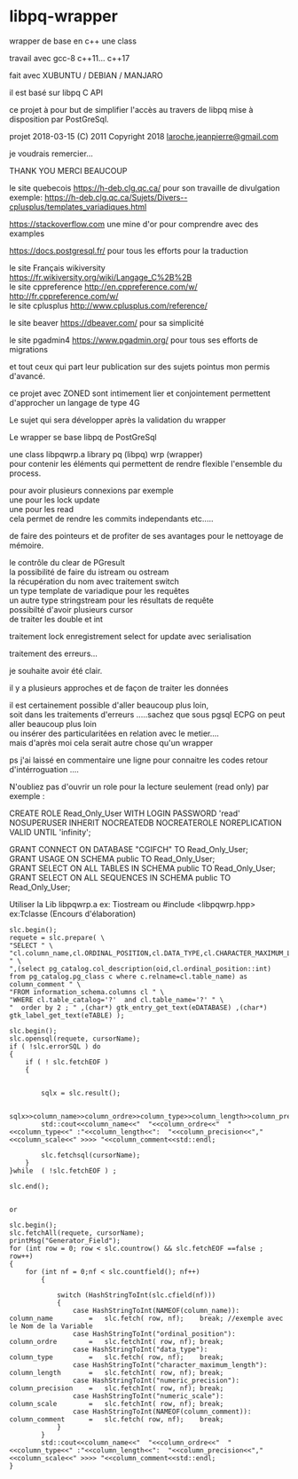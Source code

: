 # libpq-wrapper
wrapper de base en c++ une class<br> 

travail avec gcc-8 c++11... c++17  <br>

fait avec XUBUNTU / DEBIAN / MANJARO 

il est basé sur libpq C API<br>

ce projet à pour but de simplifier l'accès au travers de libpq mise à disposition par PostGreSql.<br>


projet 2018-03-15  (C) 2011   Copyright 2018 <laroche.jeanpierre@gmail.com><br>

je voudrais remercier...<br>

THANK YOU   MERCI BEAUCOUP<br>


 le site quebecois 					https://h-deb.clg.qc.ca/		pour son travaille de divulgation<br>
 exemple:							https://h-deb.clg.qc.ca/Sujets/Divers--cplusplus/templates_variadiques.html<br>

 https://stackoverflow.com			une mine d'or pour comprendre avec des examples<br>

 https://docs.postgresql.fr/		pour tous les efforts pour la traduction<br>

 
 le site Français wikiversity		https://fr.wikiversity.org/wiki/Langage_C%2B%2B<br>
 le site cppreference				http://en.cppreference.com/w/<br>
									http://fr.cppreference.com/w/<br>
 le site cplusplus					http://www.cplusplus.com/reference/<br>

 le site beaver						https://dbeaver.com/			pour sa simplicité<br>

 le site pgadmin4					https://www.pgadmin.org/		pour tous ses efforts de migrations<br>  

 et tout ceux qui part leur publication sur des sujets pointus mon permis d'avancé.<br>

 ce projet avec ZONED sont intimement lier et conjointement permettent d'approcher un langage de type 4G<br>

 Le sujet qui sera développer après la validation du wrapper<br>


 Le wrapper se base libpq de PostGreSql<br>

 une class libpqwrp.a	           library pq (libpq)  wrp (wrapper)<br>
 pour contenir les éléments qui permettent de rendre flexible l'ensemble du process.<br>


 pour avoir plusieurs connexions par exemple<br>
 une pour les lock update<br>
 une pour les read<br>
 cela permet de rendre les commits independants etc.....<br>

 de faire des pointeurs et de profiter de ses avantages pour le nettoyage de mémoire.<br>

 le contrôle du clear de PGresult<br>
 la possibilité de faire du istream ou ostream<br>
 la récupération du nom avec traitement switch<br>
 un type template de variadique pour les requêtes<br>
 un autre type stringstream pour les résultats de requête<br>
 possibilté d'avoir plusieurs cursor<br>
 de traiter les double et int<br>

 traitement lock enregistrement   select for update avec serialisation <br>

 traitement des erreurs...

 je souhaite avoir été clair.<br>

 il y a plusieurs approches et de façon de traiter les données<br>
 

 il est certainement possible d'aller beaucoup plus loin,<br>
 soit dans les traitements d'erreurs .....sachez que sous pgsql ECPG on peut aller beaucoup plus loin <br>
 ou insérer des particularitées en relation avec le metier....<br> 
 mais d'après moi cela serait autre chose qu'un wrapper<br>

 ps j'ai laissé en commentaire une ligne pour connaitre les codes retour d'intérroguation .... <br> 
 
 
 N'oubliez pas d'ouvrir un role pour la lecture seulement (read only)  par exemple : <br>
 
 CREATE ROLE Read_Only_User WITH LOGIN PASSWORD 'read' <br>
NOSUPERUSER INHERIT NOCREATEDB NOCREATEROLE NOREPLICATION VALID UNTIL 'infinity'; <br>

GRANT CONNECT ON DATABASE "CGIFCH" TO Read_Only_User; <br>
GRANT USAGE ON SCHEMA public TO Read_Only_User; <br>
GRANT SELECT ON ALL TABLES IN SCHEMA public TO Read_Only_User; <br>
GRANT SELECT ON ALL SEQUENCES IN SCHEMA public TO Read_Only_User;
<br>


Utiliser la Lib libpqwrp.a ex: Tiostream ou  #include <libpqwrp.hpp>   ex:Tclasse (Encours d'élaboration)

	slc.begin();
	requete = slc.prepare( \
	"SELECT " \
	"cl.column_name,cl.ORDINAL_POSITION,cl.DATA_TYPE,cl.CHARACTER_MAXIMUM_LENGTH,cl.NUMERIC_PRECISION,cl.NUMERIC_SCALE " \
	",(select pg_catalog.col_description(oid,cl.ordinal_position::int) from pg_catalog.pg_class c where c.relname=cl.table_name) as column_comment " \
	"FROM information_schema.columns cl " \
	"WHERE cl.table_catalog='?'  and cl.table_name='?' " \
	"  order by 2 ; " ,(char*) gtk_entry_get_text(eDATABASE) ,(char*) gtk_label_get_text(eTABLE) );

	slc.begin();
	slc.opensql(requete, cursorName); 	 
	if ( !slc.errorSQL ) do
	{
		if ( ! slc.fetchEOF )
		{
			

			sqlx = slc.result();

			sqlx>>column_name>>column_ordre>>column_type>>column_length>>column_precision>>column_scale>>column_comment;		
			std::cout<<column_name<<"  "<<column_ordre<<"  "<<column_type<<" :"<<column_length<<":  "<<column_precision<<","<<column_scale<<" >>>> "<<column_comment<<std::endl;

			slc.fetchsql(cursorName);
		}
 	}while  ( !slc.fetchEOF ) ;	

	slc.end();


	or

	slc.begin();
	slc.fetchAll(requete, cursorName);
	printMsg("Generator_Field"); 
    for (int row = 0; row < slc.countrow() && slc.fetchEOF ==false ; row++)
    {
		for (int nf = 0;nf < slc.countfield(); nf++)
			{ 

				switch (HashStringToInt(slc.cfield(nf)))
				{
					case HashStringToInt(NAMEOF(column_name)):			column_name			=	slc.fetch( row, nf);	break; //exemple avec le Nom de la Variable
					case HashStringToInt("ordinal_position"):			column_ordre		=	slc.fetchInt( row, nf);	break;
					case HashStringToInt("data_type"):					column_type			=	slc.fetch( row, nf);	break;
					case HashStringToInt("character_maximum_length"):	column_length		=	slc.fetchInt( row, nf);	break;
					case HashStringToInt("numeric_precision"):			column_precision	=	slc.fetchInt( row, nf);	break;
					case HashStringToInt("numeric_scale"):				column_scale		=	slc.fetchInt( row, nf);	break;
					case HashStringToInt(NAMEOF(column_comment)):		column_comment		=	slc.fetch( row, nf);	break;
				}
			}
			std::cout<<column_name<<"  "<<column_ordre<<"  "<<column_type<<" :"<<column_length<<":  "<<column_precision<<","<<column_scale<<" >>>> "<<column_comment<<std::endl;
	}


